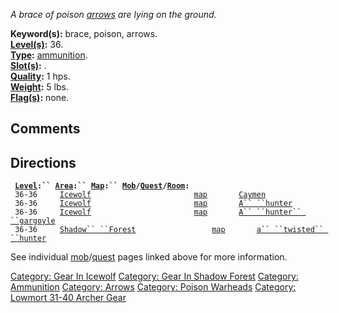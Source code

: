 *A brace of poison [arrows](:Category:_Arrows.md "wikilink") are lying
on the ground.*

**Keyword(s):** brace, poison, arrows.  
**[Level(s)](Object_Level.md "wikilink"):** 36.  
**[Type](:Category:_Object_Types.md "wikilink"):**
[ammunition](:Category:_Ammunition.md "wikilink").  
**[Slot(s)](Object_Slots.md "wikilink"):** <held>.  
**[Quality](Object_Quality.md "wikilink"):** 1 hps.  
**[Weight](Object_Weight.md "wikilink"):** 5 lbs.  
**[Flag(s)](:Category:_Object_Flags.md "wikilink"):** none.  

## Comments

## Directions

` `**[`Level`](Object_Level.md "wikilink")`:`` `[`Area`](:Category:_Areas.md "wikilink")`:`` `[`Map`](:Category:_Maps.md "wikilink")`:`` `[`Mob`](:Category:_Mobs.md "wikilink")`/`[`Quest`](:Category:_Ticket_Quests.md "wikilink")`/`[`Room`](:Category:_Rooms.md "wikilink")`:`**  
` 36-36     `[`Icewolf`](:Category:_Icewolf.md "wikilink")`                       `[`map`](Icewolf_Map.md "wikilink")`       `[`Caymen`](Caymen.md "wikilink")  
` 36-36     `[`Icewolf`](:Category:_Icewolf.md "wikilink")`                       `[`map`](Icewolf_Map.md "wikilink")`       `[`A`` ``hunter`](Hunter.md "wikilink")  
` 36-36     `[`Icewolf`](:Category:_Icewolf.md "wikilink")`                       `[`map`](Icewolf_Map.md "wikilink")`       `[`A`` ``hunter`` ``gargoyle`](Hunter_Gargoyle.md "wikilink")  
` 36-36     `[`Shadow`` ``Forest`](:Category:_Shadow_Forest.md "wikilink")`                 `[`map`](Shadow_Forest_Map.md "wikilink")`       `[`a`` ``twisted`` ``hunter`](Twisted_Hunter.md "wikilink")

See individual
[mob](:Category:_Mobs.md "wikilink")/[quest](:Category:_Ticket_Quests.md "wikilink")
pages linked above for more information.  

[Category: Gear In Icewolf](Category:_Gear_In_Icewolf "wikilink")
[Category: Gear In Shadow
Forest](Category:_Gear_In_Shadow_Forest "wikilink") [Category:
Ammunition](Category:_Ammunition "wikilink") [Category:
Arrows](Category:_Arrows "wikilink") [Category: Poison
Warheads](Category:_Poison_Warheads "wikilink") [Category: Lowmort 31-40
Archer Gear](Category:_Lowmort_31-40_Archer_Gear "wikilink")
